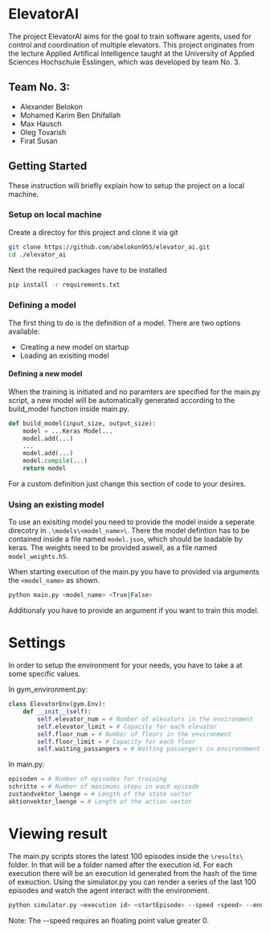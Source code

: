 # ElevatorAI

The project ElevatorAI aims for the goal to train software agents, used for control and coordination of multiple elevators.
This project originates from the lecture Applied Artifical Intelligence taught at the University of Applied Sciences Hochschule Esslingen, which was developed by team No. 3.

## Team No. 3:
 * Alexander Belokon
 * Mohamed Karim Ben Dhifallah
 * Max Hausch
 * Oleg Tovarish
 * Firat Susan

## Getting Started
These instruction will briefly explain how to setup the project on a local machine.

### Setup on local machine
Create a directoy for this project and clone it via git
```sh
git clone https://github.com/abelokon955/elevator_ai.git
cd ./elevator_ai
```
Next the required packages have to be installed
```sh
pip install -r requirements.txt
```

### Defining a model
The first thing to do is the definition of a model.
There are two options available:
 * Creating a new model on startup
 * Loading an exisiting model

#### Defining a new model
When the training is initiated and no paramters are specified for the main.py script, a new model will be automatically generated according to the build_model function inside main.py.
```py
def build_model(input_size, output_size):
    model = ...Keras Model...
    model.add(...)
    ...
    model.add(...)
    model.compile(...)
    return model
```
For a custom definition just change this section of code to your desires.

### Using an existing model
To use an exisiting model you need to provide the model inside a seperate direcotry in `.\models\<model_name>\`. There the model defintion has to be contained inside a file named `model.json`, which should be loadable by keras. The weights need to be provided aswell, as a file named `model_weights.h5`.

When starting execution of the main.py you have to provided via arguments the `<model_name>` as shown.
```sh
python main.py <model_name> <True|False>
```
Additionaly you have to provide an argument if you want to train this model.

# Settings
In order to setup the environment for your needs, you have to take a at some specific values.

In gym_environment.py:
```py
class ElevatorEnv(gym.Env):
    def __init__(self):
        self.elevator_num = # Number of elevators in the environment
        self.elevator_limit = # Capacity for each elevator
        self.floor_num = # Number of floors in the environment
        self.floor_limit = # Capacity for each floor
        self.waiting_passangers = # Waiting passengers in environnment
```

In main.py:
```py
episoden = # Number of episodes for training
schritte = # Number of maximums steps in each episode
zustandvektor_laenge = # Length of the state vector
aktionvektor_laenge = # Length of the action vector
```

# Viewing result
The main.py scripts stores the latest 100 episodes inside the `\results\` folder. In that will be a folder named after the execution id. For each execution there will be an execution id generated from the hash of the time of exeuction.
Using the simulator.py you can render a series of the last 100 episodes and watch the agent interact with the environment.
```sh
python simulator.py <execution id> <startEpisode> --speed <speed> --end_episode <lastEpisode>
```
Note: The --speed requires an floating point value greater 0.
